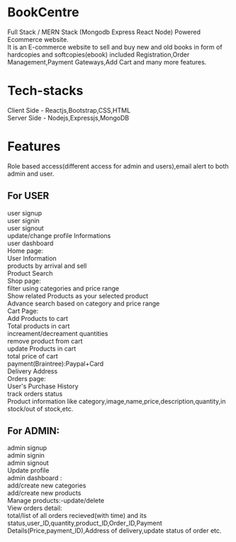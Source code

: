 # BookCentre
Full Stack / MERN Stack (Mongodb Express React Node) Powered Ecommerce website. </br>
It is an E-commerce website to sell and buy new and old books in form of hardcopies and softcopies(ebook) included Registration,Order Management,Payment Gateways,Add Cart and many more features.
# Tech-stacks
Client Side - Reactjs,Bootstrap,CSS,HTML </br>
Server Side - Nodejs,Expressjs,MongoDB </br>
# Features 
Role based access(different access for admin and users),email alert to both admin and user.
## For USER
user signup </br>
user signin </br>
user signout </br>
update/change profile Informations </br>
user dashboard </br>
Home page: </br>
User Information </br>
products by arrival and sell </br>
Product Search </br>
Shop page: </br>
filter using categories and price range </br>
Show related Products as your selected product </br>
Advance search based on category and price range </br> 
Cart Page: </br>
Add Products to cart </br>
Total products in cart </br>
increament/decreament quantities </br>
remove product from cart </br>
update Products in cart </br>
total price of cart </br>
payment(Braintree):Paypal+Card </br>
Delivery Address </br>
Orders page: </br>
User's Purchase History </br>
track orders status </br>
Product information like category,image,name,price,description,quantity,in stock/out of stock,etc.
## For ADMIN:
admin signup </br>
admin signin </br>
admin signout </br>
Update profile </br>
admin dashboard : </br>
add/create new categories </br>
add/create new products </br>
Manage products:-update/delete </br>
View orders detail: </br>
total/list of all orders recieved(with time) and its status,user_ID,quantity,product_ID,Order_ID,Payment Details(Price,payment_ID),Address of delivery,update status of order etc.</br>


